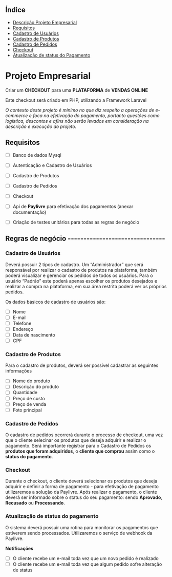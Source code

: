 ## Índice

-   [Descrição Projeto Empresarial](#projeto-empresarial)
-   [Requisitos](#requisitos)
-   [Cadastro de Usuários](#cadastro-de-usuários)
-   [Cadastro de Produtos](#cadastro-de-produtos)
-   [Cadastro de Pedidos](#cadastro-de-pedidos)
-   [Checkout](#checkout)
-   [Atualização de status do Pagamento](#atualização-de-status-do-pagamento)

# Projeto Empresarial

Criar um **CHECKOUT** para uma **PLATAFORMA** de **VENDAS ONLINE**

Este checkout será criado em PHP, utilizando a Framework Laravel

_O contexto deste projeto é mínimo no que diz respeito a operações de e-commerce e foca na efetivação do pagamento, portanto questões como logística, descontos e afins não serão levados em consideração na descrição e execução do projeto._

## Requisitos

-   [ ] Banco de dados Mysql

-   [ ] Autenticação e Cadastro de Usuários
-   [ ] Cadastro de Produtos
-   [ ] Cadastro de Pedidos
-   [ ] Checkout
-   [ ] Api de **Paylivre** para efetivação dos pagamentos (anexar documentação)
-   [ ] Criação de testes unitários para todas as regras de negócio

## Regras de negócio -------------------------------

### Cadastro de Usuários

Deverá possuir 2 tipos de cadastro. Um “Administrador” que será responsável por realizar o cadastro de produtos na plataforma, também poderá visualizar e gerenciar os pedidos de todos os usuários. Para o usuário “Padrão” este poderá apenas escolher os produtos desejados e realizar a compra na plataforma, em sua área restrita poderá ver os próprios pedidos.

Os dados básicos de cadastro de usuários são:

-   [ ] Nome
-   [ ] E-mail
-   [ ] Telefone
-   [ ] Endereço
-   [ ] Data de nascimento
-   [ ] CPF

### Cadastro de Produtos

Para o cadastro de produtos, deverá ser possível cadastrar as seguintes informações

-   [ ] Nome do produto
-   [ ] Descrição do produto
-   [ ] Quantidade
-   [ ] Preço de custo
-   [ ] Preço de venda
-   [ ] Foto principal

### Cadastro de Pedidos

O cadastro de pedidos ocorrerá durante o processo de checkout, uma vez que o cliente selecinar os produtos que deseja adquirir e realizar o pagamento. Será importante registrar para o Cadastro de Pedidos os **produtos que foram adquiridos**, o **cliente que comprou** assim como o **status do pagamento**.

### Checkout

Durante o checkout, o cliente deverá selecionar os produtos que deseja adquirir e definir a forma de pagamento - para efetivação de pagamento utilizaremos a solução da Paylivre. Após realizar o pagamento, o cliente deverá ser informado sobre o status do seu pagamento: sendo **Aprovado**, **Recusado** ou **Processando**.

### Atualização de status do pagamento

O sistema deverá possuir uma rotina para monitorar os pagamentos que estiverem sendo processados. Utilizaremos o serviço de webhook da Paylivre.

**Notificações**

-   [ ] O cliente recebe um e-mail toda vez que um novo pedido é realizado
-   [ ] O cliente recebe um e-mail toda vez que algum pedido sofre alteração de status

